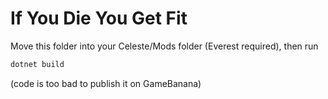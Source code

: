 # If You Die You Get Fit

Move this folder into your Celeste/Mods folder (Everest required), then run
```sh
dotnet build
```

(code is too bad to publish it on GameBanana)
